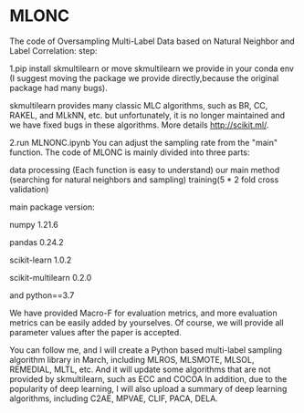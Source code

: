 # MLONC
The code of Oversampling Multi-Label Data based on Natural Neighbor and Label Correlation:
step:

1.pip install skmultilearn or move skmultilearn we provide in your conda env (I suggest moving the package we provide directly,because the original package had many bugs).

skmultilearn provides many classic MLC algorithms, such as BR, CC, RAKEL, and MLkNN, etc. but unfortunately, it is no longer maintained and we have fixed bugs in these algorithms. More details http://scikit.ml/.

2.run MLNONC.ipynb You can adjust the sampling rate from the "main" function.
The code of MLONC is mainly divided into three parts: 

data processing (Each function is easy to understand)
our main method (searching for natural neighbors and sampling)
training(5 * 2 fold cross validation)



main package version:

numpy                              1.21.6 

pandas                             0.24.2 

scikit-learn                       1.0.2   

scikit-multilearn                  0.2.0  

and python==3.7



We have provided Macro-F for evaluation metrics, and more evaluation metrics can be easily added by yourselves. Of course, we will provide all parameter values after the paper is accepted.


You can follow me, and I will create a Python based multi-label sampling algorithm library in March, including MLROS, MLSMOTE, MLSOL, REMEDIAL, MLTL, etc. 
And it will update some algorithms that are not provided by skmultilearn, such as ECC and COCOA In addition, due to the popularity of deep learning, I will also upload a summary of deep learning algorithms, including C2AE, MPVAE, CLIF, PACA, DELA.
